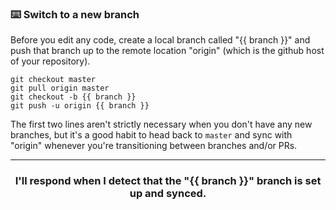 ### :keyboard: Switch to a new branch

Before you edit any code, create a local branch called "{{ branch }}" and push that branch up to the remote location "origin" (which is the github host of your repository).

```
git checkout master
git pull origin master
git checkout -b {{ branch }}
git push -u origin {{ branch }}
```

The first two lines aren't strictly necessary when you don't have any new branches, but it's a good habit to head back to `master` and sync with "origin" whenever you're transitioning between branches and/or PRs.

<hr><h3 align="center">I'll respond when I detect that the "{{ branch }}" branch is set up and synced.</h3>
